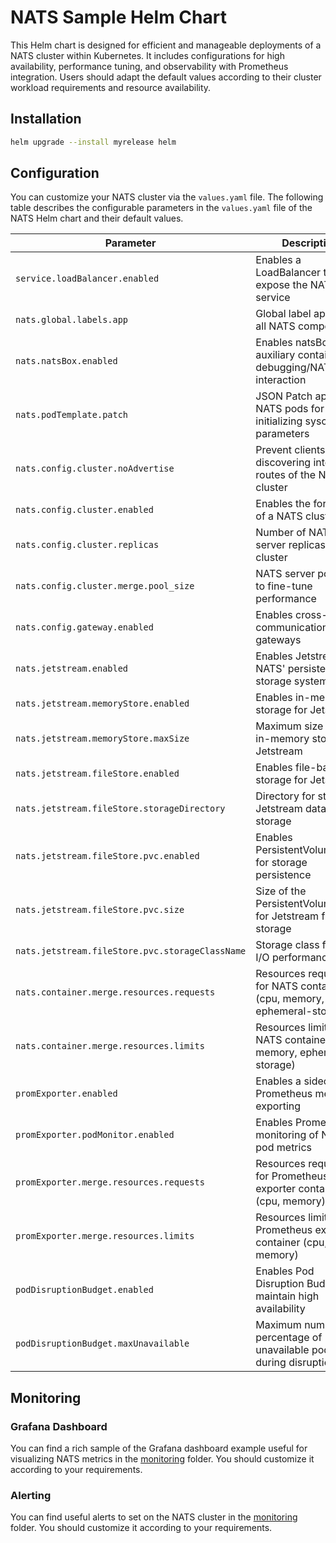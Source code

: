 # NATS Sample Helm Chart

This Helm chart is designed for efficient and manageable deployments of a NATS cluster within Kubernetes. It includes configurations for high availability, performance tuning, and observability with Prometheus integration. Users should adapt the default values according to their cluster workload requirements and resource availability.

## Installation

```sh
helm upgrade --install myrelease helm
```

## Configuration

You can customize your NATS cluster via the `values.yaml` file. The following table describes the configurable parameters in the `values.yaml` file of the NATS Helm chart and their default values.

| Parameter                              | Description                                                     | Default Value                         |
| -------------------------------------- | --------------------------------------------------------------- | ------------------------------------- |
| `service.loadBalancer.enabled`         | Enables a LoadBalancer to expose the NATS service               | `true`                                |
| `nats.global.labels.app`               | Global label applied to all NATS components                     | `mynats`                              |
| `nats.natsBox.enabled`                 | Enables natsBox, an auxiliary container for debugging/NATS interaction | `false`                           |
| `nats.podTemplate.patch`               | JSON Patch applied to NATS pods for initializing sysctl parameters | `net.core.somaxconn: 16384`          |
| `nats.config.cluster.noAdvertise`      | Prevent clients from discovering internal routes of the NATS cluster | `true`                               |
| `nats.config.cluster.enabled`          | Enables the formation of a NATS cluster                        | `true`                                |
| `nats.config.cluster.replicas`         | Number of NATS server replicas in the cluster                  | `3`                                   |
| `nats.config.cluster.merge.pool_size`  | NATS server pool size to fine-tune performance                 | `1024`                                |
| `nats.config.gateway.enabled`          | Enables cross-cluster communication gateways                   | `false`                               |
| `nats.jetstream.enabled`               | Enables Jetstream, NATS' persistence storage system            | `true`                                |
| `nats.jetstream.memoryStore.enabled`   | Enables in-memory storage for Jetstream                        | `true`                                |
| `nats.jetstream.memoryStore.maxSize`   | Maximum size for the in-memory storage for Jetstream           | `2Gi`                                 |
| `nats.jetstream.fileStore.enabled`     | Enables file-based storage for Jetstream                       | `true`                                |
| `nats.jetstream.fileStore.storageDirectory` | Directory for storing Jetstream data on file storage          | `/data`                               |
| `nats.jetstream.fileStore.pvc.enabled` | Enables PersistentVolumeClaim for storage persistence          | `true`                                |
| `nats.jetstream.fileStore.pvc.size`    | Size of the PersistentVolumeClaim for Jetstream file storage   | `2Gi`                                 |
| `nats.jetstream.fileStore.pvc.storageClassName` | Storage class for high I/O performance                       | `block-storage-high-speed`            |
| `nats.container.merge.resources.requests` | Resources requests for NATS containers (cpu, memory, ephemeral-storage) | `cpu: 1, memory: 1Gi, ephemeral-storage: 1Gi` |
| `nats.container.merge.resources.limits` | Resources limits for NATS containers (cpu, memory, ephemeral-storage) | `cpu: 3, memory: 3Gi, ephemeral-storage: 1Gi` |
| `promExporter.enabled`                 | Enables a sidecar for Prometheus metrics exporting              | `true`                                |
| `promExporter.podMonitor.enabled`      | Enables Prometheus monitoring of NATS pod metrics               | `true`                                |
| `promExporter.merge.resources.requests` | Resources requests for Prometheus exporter container (cpu, memory) | `cpu: 1, memory: 500Mi`              |
| `promExporter.merge.resources.limits`  | Resources limits for Prometheus exporter container (cpu, memory) | `cpu: 1, memory: 500Mi`              |
| `podDisruptionBudget.enabled`          | Enables Pod Disruption Budget to maintain high availability     | `false`                               |
| `podDisruptionBudget.maxUnavailable`   | Maximum number or percentage of unavailable pods during disruption | `1`                                 |

## Monitoring

### Grafana Dashboard

You can find a rich sample of the Grafana dashboard example useful for visualizing NATS metrics in the [monitoring](./monitoring/grafana-dashboard.json) folder. You should customize it according to your requirements.

### Alerting

You can find useful alerts to set on the NATS cluster in the [monitoring](./monitoring/prometheus-rule.yaml) folder. You should customize it according to your requirements.
